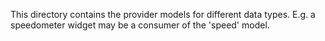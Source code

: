 This directory contains the provider models for different data types. E.g. a speedometer widget may be a consumer of the
'speed' model.